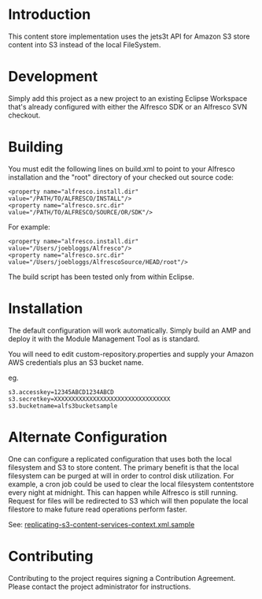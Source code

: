 # Introduction #

This content store implementation uses the jets3t API for Amazon S3 store content into S3 instead of the local FileSystem.


# Development #

Simply add this project as a new project to an existing Eclipse Workspace that's already configured with either the Alfresco SDK or an Alfresco SVN checkout.

# Building #

You must edit the following lines on build.xml to point to your Alfresco installation and the "root" directory of your checked out source code:
```
<property name="alfresco.install.dir" value="/PATH/TO/ALFRESCO/INSTALL"/>
<property name="alfresco.src.dir" value="/PATH/TO/ALFRESCO/SOURCE/OR/SDK"/>
```
For example:
```
<property name="alfresco.install.dir" value="/Users/joebloggs/Alfresco"/>
<property name="alfresco.src.dir" value="/Users/joebloggs/AlfrescoSource/HEAD/root"/>
```
The build script has been tested only from within Eclipse.

# Installation #

The default configuration will work automatically. Simply build an AMP and deploy it with the Module Management Tool as is standard.

You will need to edit custom-repository.properties and supply your Amazon AWS credentials plus an S3 bucket name.

eg.
```
s3.accesskey=12345ABCD1234ABCD
s3.secretkey=XXXXXXXXXXXXXXXXXXXXXXXXXXXXXXXXX
s3.bucketname=alfs3bucketsample
```

# Alternate Configuration #

One can configure a replicated configuration that uses both the local filesystem and S3 to store content. The primary benefit is that the local filesystem can be purged at will in order to control disk utilization. For example, a cron job could be used to clear the local filesystem contentstore every night at midnight. This can happen while Alfresco is still running. Request for files will be redirected to S3 which will then populate the local filestore to make future read operations perform faster.

See: [replicating-s3-content-services-context.xml.sample](http://code.google.com/p/alfresco-cloud-store/source/browse/trunk/replicating-s3-content-services-context.xml.sample)

# Contributing #

Contributing to the project requires signing a Contribution Agreement. Please contact the project administrator for instructions.